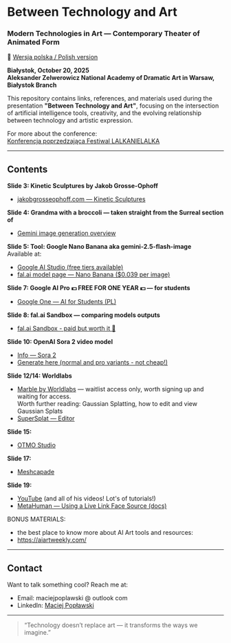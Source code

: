 # Between Technology and Art
### Modern Technologies in Art — Contemporary Theater of Animated Form

📄 [Wersja polska / Polish version](./README_PL.md)

**Białystok, October 20, 2025**  
**Aleksander Zelwerowicz National Academy of Dramatic Art in Warsaw, Białystok Branch**

This repository contains links, references, and materials used during the presentation **"Between Technology and Art"**, focusing on the intersection of artificial intelligence tools, creativity, and the evolving relationship between technology and artistic expression.

For more about the conference:  
[Konferencja poprzedzająca Festiwal LALKANIELALKA](https://atb.edu.pl/blog/2025/10/09/konferencja-poprzedzajaca-festiwal-lalkanielalka/)

---

## Contents

**Slide 3: Kinetic Sculptures by Jakob Grosse-Ophoff**  
- [jakobgrosseophoff.com — Kinetic Sculptures](https://www.jakobgrosseophoff.com/kinetic-sculptures/)

**Slide 4: Grandma with a broccoli — taken straight from the Surreal section of**  
- [Gemini image generation overview](https://gemini.google/overview/image-generation/)

**Slide 5: Tool: Google Nano Banana aka gemini-2.5-flash-image**  
Available at:  
- [Google AI Studio (free tiers available)](https://aistudio.google.com/)  
- [fal.ai model page — Nano Banana ($0.039 per image)](https://fal.ai/models/fal-ai/nano-banana)

**Slide 7: Google AI Pro 💵 FREE FOR ONE YEAR 💵 — for students**  
- [Google One — AI for Students (PL)](https://one.google.com/ai-student?hl=pl-PL)

**Slide 8: fal.ai Sandbox — comparing models outputs**  
- [fal.ai Sandbox - paid but worth it 🙂](https://fal.ai/sandbox)

**Slide 10: OpenAI Sora 2 video model**  
- [Info — Sora 2](https://openai.com/index/sora-2/)  
- [Generate here (normal and pro variants - not cheap!)](https://fal.ai/models/fal-ai/sora-2/text-to-video)

**Slide 12/14: Worldlabs**  
- [Marble by Worldlabs](https://marble.worldlabs.ai/) — waitlist access only, worth signing up and waiting for access.  
Worth further reading: Gaussian Splatting, how to edit and view Gaussian Splats  
- [SuperSplat — Editor](https://superspl.at/editor/)

**Slide 15:**  
- [OTMO Studio](https://otmo.studio/)

**Slide 17:**  
- [Meshcapade](https://meshcapade.com/)

**Slide 19:**  
- [YouTube](https://youtu.be/tijGHibpuNg?si=oOLf3yWU1reRVFEO) (and all of his videos! Lot's of tutorials!)  
- [MetaHuman — Using a Live Link Face Source (docs)](https://dev.epicgames.com/documentation/en-us/metahuman/using-a-live-link-face-source)

BONUS MATERIALS:
- the best place to know more about AI Art tools and resources:
- https://aiartweekly.com/

---

## Contact

Want to talk something cool? Reach me at:  
- Email: maciejpoplawski @ outlook com  
- LinkedIn: [Maciej Popławski](https://www.linkedin.com/in/maciej-pop%C5%82awski-44206a191/)

---

> “Technology doesn’t replace art — it transforms the ways we imagine.”
